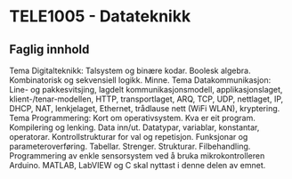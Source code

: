 # TELE1005 - Datateknikk

## Faglig innhold
Tema Digitalteknikk: Talsystem og binære kodar. Boolesk algebra. Kombinatorisk og sekvensiell logikk. Minne.
Tema Datakommunikasjon: Line- og pakkesvitsjing, lagdelt kommunikasjonsmodell, applikasjonslaget, klient-/tenar-modellen, HTTP, transportlaget, ARQ, TCP, UDP, nettlaget, IP, DHCP, NAT, lenkjelaget, Ethernet, trådlause nett (WiFi WLAN), kryptering.
Tema Programmering: Kort om operativsystem. Kva er eit program. Kompilering og lenking. Data inn/ut. Datatypar, variablar, konstantar, operatorar. Kontrollstrukturar for val og repetisjon. Funksjonar og parameteroverføring. Tabellar. Strenger. Strukturar. Filbehandling. Programmering av enkle sensorsystem ved å bruka mikrokontrolleren Arduino. MATLAB, LabVIEW og C skal nyttast i denne delen av emnet.
